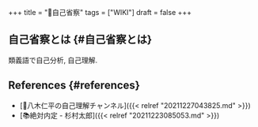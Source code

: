 +++
title = "📝自己省察"
tags = ["WIKI"]
draft = false
+++

## 自己省察とは {#自己省察とは}

類義語で自己分析, 自己理解.


## References {#references}

-   [📂八木仁平の自己理解チャンネル]({{< relref "20211227043825.md" >}})
-   [📚絶対内定 - 杉村太郎]({{< relref "20211223085053.md" >}})
